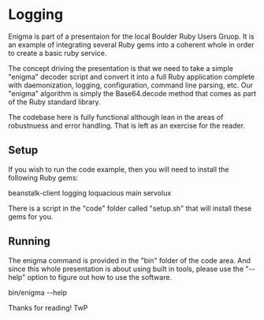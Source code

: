 Logging
=======

Enigma is part of a presentaion for the local Boulder Ruby Users Gruop. It is
an example of integrating several Ruby gems into a coherent whole in order to
create a basic ruby service.

The concept driving the presentation is that we need to take a simple "enigma"
decoder script and convert it into a full Ruby application complete with
daemonization, logging, configuration, command line parsing, etc. Our "enigma"
algorithm is simply the Base64.decode method that comes as part of the Ruby
standard library.

The codebase here is fully functional although lean in the areas of
robustnuess and error handling. That is left as an exercise for the reader.

Setup
-----

If you wish to run the code example, then you will need to install the
following Ruby gems:

  beanstalk-client
  logging
  loquacious
  main
  servolux

There is a script in the "code" folder called "setup.sh" that will install
these gems for you.

Running
-------

The enigma command is provided in the "bin" folder of the code area. And since
this whole presentation is about using built in tools, please use the "--help"
option to figure out how to use the software.

  bin/enigma --help


Thanks for reading!
TwP
